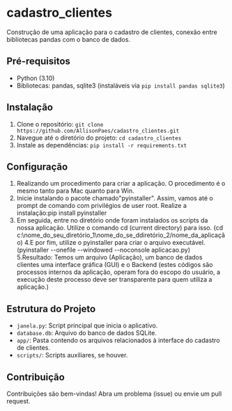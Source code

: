 # cadastro_clientes

Construção de uma aplicação para o cadastro de clientes, conexão entre bibliotecas pandas com o banco de dados.

## Pré-requisitos

- Python (3.10)
- Bibliotecas: pandas, sqlite3 (instaláveis via `pip install pandas sqlite3`)

## Instalação

1. Clone o repositório: `git clone https://github.com/AllisonPaes/cadastro_clientes.git`
2. Navegue até o diretório do projeto: `cd cadastro_clientes`
3. Instale as dependências: `pip install -r requirements.txt`

## Configuração

1. Realizando um procedimento para criar a aplicação. O procedimento é o mesmo tanto para Mac quanto para Win.
2. Inicie instalando o pacote chamado"pyinstaller". Assim, vamos até o prompt de comando com privilégios de user root. Realize a instalação:pip install pyinstaller
3. Em seguida, entre no diretório onde foram instalados os scripts da nossa aplicação. Utilize o comando cd (current directory) para isso. (cd c:\nome_do_seu_diretório_1\nome_do_se_ddiretório_2/nome_da_aplicação)
4.E por fim, utilize o pyinstaller para criar o arquivo executável. (pyinstaller --onefile --windowed --noconsole aplicacao.py)
5.Resultado: Temos um arquivo (Aplicação), um banco de dados clientes uma interface gráfica (GUI) e o Backend (estes códigos são processos internos da aplicação, operam fora do escopo do usuário, a execução deste processo deve ser transparente para quem utiliza a aplicação.)


## Estrutura do Projeto

- `janela.py`: Script principal que inicia o aplicativo.
- `database.db`: Arquivo do banco de dados SQLite.
- `app/`: Pasta contendo os arquivos relacionados à interface do cadastro de clientes.
- `scripts/`: Scripts auxiliares, se houver.

## Contribuição

Contribuições são bem-vindas! Abra um problema (issue) ou envie um pull request.





